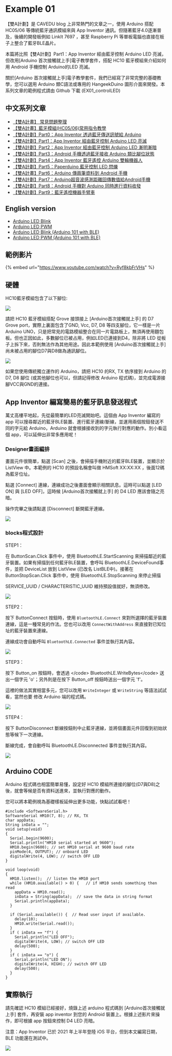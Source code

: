 # Example 01

【雙A計劃】是 CAVEDU blog 上非常熱門的文章之一，使用 Arduino 搭配 HC05/06 等傳統藍牙通訊模組來與 App Inventor 通訊。但隨著藍牙4.0逐漸普及，後續的開發板例如 LinkIt 7697 ，甚至 Raspberry Pi 等單板電腦也直接在板子上整合了藍牙BLE晶片。

本篇將比照【雙A計劃】Part1：App Inventor 經由藍牙控制 Arduino LED 亮滅，但改用\[Arduino 首次接觸就上手\]電子教學套件，搭配 HC10 藍牙模組來介紹如何用 Android 手機控制 Arduino的LED 亮滅。

關於\[Arduino 首次接觸就上手\]電子教學套件，我們已經寫了非常完整的基礎教學，您可以選用 Arduino 類C語法或專用的 HangeekDuino 圖形介面來開發。本系列文章的範例程式請由 Github 下載 \(EX01\_controlLED\)

## 中文系列文章

* [【雙A計畫】 常見問題整理](https://blog.cavedu.com/2015/02/19/arduino-app-faq/)
* [【雙A計畫】藍牙模組\(HC05/06\)常用指令教學](https://blog.cavedu.com/2017/10/18/hc05-hc06/)
* [【雙A計劃】Part0：App Inventor 透過藍牙傳送訊號給 Arduino](https://blog.cavedu.com/2013/11/08/appinventorandarduinowithbluetooth/)
* [【雙A計劃】Part1：App Inventor 經由藍牙控制 Arduino LED 亮滅](http://wp.me/p3T9Qk-2Ln)
* [【雙A計劃】Part2：App Inventor 經由藍牙控制 Arduino LED 漸明漸暗](http://blog.cavedu.com/appinventor-%e5%9c%96%e5%bd%a2%e5%8c%96android/appinventorandarduinowithbluetooth2/)
* [【雙A計劃】Part3：Android 手機透過藍牙接收 Arduino 類比腳位狀態](http://blog.cavedu.com/appinventor-%e5%9c%96%e5%bd%a2%e5%8c%96android/appinventorandarduinowithbluetooth3/)
* [【雙A計劃】Part4：App Inventor 藍牙遙控 Arduino 雙輪機器人](https://blog.cavedu.com/2014/05/22/arduino_robot_bt_app/)
* [【雙A計劃】Part5：Paperduino 藍牙控制 LED 閃爍](https://blog.cavedu.com/2014/12/07/paperduino_bt_led/)
* [【雙A計畫】Part6：Arduino 傳兩筆資料到 Android 手機](https://blog.cavedu.com/2015/04/05/arduino-multidata-to-app/)
* [【雙A計劃】Part7：Arduino超音波感測距離回傳數值給Android手機](https://blog.cavedu.com/2015/06/06/ultrasonic-to-app/)
* [【雙A計劃】Part8：Android 手機對 Arduino 同時進行資料收發](https://blog.cavedu.com/2015/07/23/arduino-app-send-receive/)
* [【雙A計劃】Part9：藍牙遙控機器手臂車](https://blog.cavedu.com/2015/12/25/aaplan-part9-bluetooth-mearmcar/)

## English version

* [Arduino LED Blink](http://www.appinventor.tw/arduino_bt_blink)
* [Arduino LED PWM](http://www.appinventor.tw/arduino_bt_pwm)
* [Arduino LED Blink \(Arduino 101 with BLE\)](http://www.appinventor.tw/ble_lesson1_blink)
* [Arduino LED PWM \(Arduino 101 with BLE\)](http://www.appinventor.tw/ble_lesson2_pwm)

## 範例影片

{% embed url="https://www.youtube.com/watch?v=Ryf8kbFrVHs" %}

## 硬體

HC10藍牙模組包含了以下腳位:

![](https://image.cavedu.com/media/2021/05/01-1-2048x1097.jpg)

請把 HC10 藍牙模組搭配 Grove 接頭接上 \[Arduino首次接觸就上手\] 的 D7 Grove port，實際上裏面包含了GND, Vcc, D7, D8 等四支腳位，它一樣是一片 Arduino UNO，只是把常見的電路模組整合在同一片電路板上，無須再使用麵包板。但也正因如此，多數腳位已被占用，例如LED已連接到D4，除非將 LED 從板子上拆下來，否則無法作為其他用途。因此本範例使用 \[Arduino首次接觸就上手\] 尚未被占用的腳位D7與D8做為通訊腳位。

![](https://image.cavedu.com/media/2021/05/02-1-2048x1548.jpg)

如果您使用傳統獨立運作的 Arduino，請把 HC10 的RX, TX 依序接到 Arduino 的 D7, D8 腳位 \(或其他腳位也可以，但請記得修改 Arduino 程式碼\)，並完成電源接腳VCC與GND的連接。

## App Inventor 編寫簡易的藍牙訊息發送程式

萬丈高樓平地起，先從最簡單的LED亮滅開始吧。這個由 App Inventor 編寫的 app 可以搜尋鄰近的藍牙BLE裝置、進行藍牙連線/斷線，並運用兩個按鈕發送不同的字元給 Arduino，Arduino 就會根據接收到的字元執行對應的動作。別小看這個 app，可以延伸出非常多應用呢！

### Designer畫面編排

畫面元件很簡單，點選 \[Scan\] 之後，會掃描手機附近的藍牙BLE裝置，並顯示於 ListView 中。本範例的 HC10 的預設名稱會叫做 HMSoft XX:XX:XX ，後面12碼為藍牙位址。

點選 \[Connect\] 連線，連線成功之後畫面會顯示相關訊息。這時可以點選 \[LED ON\] 與 \[LED OFF\]，這時候 \[Arduino首次接觸就上手\] 的 D4 LED 應該會隨之亮暗。

操作完畢之後請點選 \[Disconnect\] 斷開藍牙連線。

![](https://image.cavedu.com/media/2021/05/03-1.png)

### blocks程式設計

STEP1：

在 ButtonScan.Click 事件中，使用 BluetoothLE.StartScanning 來掃描鄰近的藍牙裝置。如果有掃描到任何藍牙BLE裝置，會呼叫 BluetoothLE.DeviceFound事件，並把 DeviceList 放到 ListView \(已改名 ListBLE中\)。接著在 ButtonStopScan.Click 事件中，使用 BluetoothLE.StopScanning 來停止掃描

SERVICE\_UUID / CHARACTERISTIC\_UUID 維持預設值就好，無須修改。

![](https://image.cavedu.com/media/2021/05/04-1.png)

STEP2：

按下 ButtonConnect 按鈕時，使用 `BluetoothLE.Connect` 來對所選擇的藍牙裝置連線，這是一種常見的作法。您也可以改用  `ConnectWithAddress` 來直接對已知位址的藍牙裝置來連線。

連線成功會自動呼叫 `BluetoothLE.Connected` 事件並執行其內容。

![](https://image.cavedu.com/media/2021/05/05-1.png)

STEP3：

按下 Button\_on 按鈕時，會透過 &lt;/code&gt; BluetoothLE.WriteBytes&lt;/code&gt; 送出一個字元 'o'；另外則是在按下 Button\_off 按鈕時送出一個字元 'f'。

這裡的做法其實相當多元，您可以改用 `WriteInteger` 或 `WriteString` 等語法試試看，當然也要 修改 Arduino 端的程式碼。

![](https://image.cavedu.com/media/2021/05/06-1.png)

STEP4：

按下 ButtonDisconnect 斷線按鈕則中止藍牙連線，並將個畫面元件回復到初始狀態等候下一次連線。

斷線完成，會自動呼叫 BluetoothLE.Disconnected 事件並執行其內容。

![](https://image.cavedu.com/media/2021/05/07-1.png)

## Arduino CODE

Arduino 程式碼也相當簡單易懂，設定好 HC10 模組所連接的腳位\(D7與D8\)之後，就會等候是否有資料送進來，並執行對應的動作。

您可以將本範例視為基礎樣板延伸出更多功能，快點試試看吧！

```text
#include <SoftwareSerial.h>
SoftwareSerial HM10(7, 8); // RX, TX
char appData;
String inData = "";
void setup(void)
{
  Serial.begin(9600);
  Serial.println("HM10 serial started at 9600");
  HM10.begin(9600); // set HM10 serial at 9600 baud rate
  pinMode(4, OUTPUT); // onboard LED
  digitalWrite(4, LOW); // switch OFF LED
}

void loop(void)
{
  HM10.listen();  // listen the HM10 port
  while (HM10.available() > 0) {   // if HM10 sends something then read
    appData = HM10.read();
    inData = String(appData);  // save the data in string format
    Serial.println(appData);
  }

  if (Serial.available()) {  // Read user input if available.
    delay(10);
    HM10.write(Serial.read());
  }
  if ( inData == "f") {
    Serial.println("LED OFF");
    digitalWrite(4, LOW); // switch OFF LED
    delay(500);
  }
  if ( inData == "o") {
    Serial.println("LED ON");
    digitalWrite(4, HIGH); // switch OFF LED
    delay(500);
  }
}
```

## 實際執行

請先確認 HC10 模組已經接好，燒錄上述 arduino 程式碼到 \[Arduino首次接觸就上手\] 套件，再安裝 app inventor 到您的 Android 裝置上。根據上述影片來操作，即可根據 app 按鈕來控制 D4 LED 亮暗。

注意：App Inventor 已於 2021 年上半年登陸 iOS 平台，但到本文編寫日期，BLE 功能還在測試中。

![](https://image.cavedu.com/media/2021/05/08-1.png)

